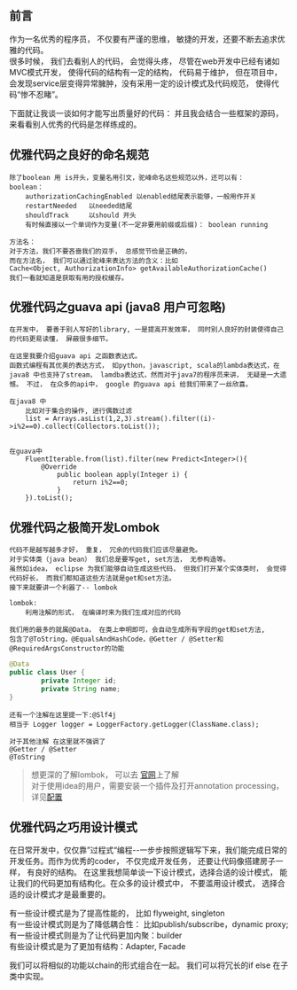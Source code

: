 ## 前言
作为一名优秀的程序员， 不仅要有严谨的思维， 敏捷的开发，还要不断去追求优雅的代码。  
很多时候， 我们去看别人的代码， 会觉得头疼， 尽管在web开发中已经有诸如MVC模式开发， 使得代码的结构有一定的结构， 代码易于维护， 但在项目中，会发现service层变得异常臃肿，没有采用一定的设计模式及代码规范， 使得代码“惨不忍睹”。

下面就让我谈一谈如何才能写出质量好的代码：
并且我会结合一些框架的源码， 来看看别人优秀的代码是怎样练成的。

## 优雅代码之良好的命名规范  

    除了boolean 用 is开头，变量名用引文，驼峰命名这些规范以外，还可以有：  
    boolean：   
        authorizationCachingEnabled 以enabled结尾表示能够，一般用作开关  
        restartNeeded   以needed结尾  
        shouldTrack     以should 开头  
        有时候直接以一个单词作为变量(不一定非要用前缀或后缀)： boolean running 
        
    方法名：
    对于方法，我们不要吝啬我们的双手， 总感觉节俭是正确的，
    而在方法名， 我们可以通过驼峰来表达方法的含义：比如
    Cache<Object, AuthorizationInfo> getAvailableAuthorizationCache()
    我们一看就知道是获取有用的授权缓存。


## 优雅代码之guava api (java8 用户可忽略)  
    在开发中， 要善于别人写好的library, 一是提高开发效率， 同时别人良好的封装使得自己的代码更易读懂， 屏蔽很多细节。
    
    在这里我要介绍guava api 之函数表达式。
    函数式编程有其优美的表达方式， 如python，javascript, scala的lambda表达式，在java8 中也支持了stream， lamdba表达式，然而对于java7的程序员来讲， 无疑是一大遗憾。 不过， 在众多的api中， google 的guava api 给我们带来了一丝欣喜。 
```
在java8 中
    比如对于集合的操作, 进行偶数过滤
    list = Arrays.asList(1,2,3).stream().filter((i)->i%2==0).collect(Collectors.toList());


在guava中
    FluentIterable.from(list).filter(new Predict<Integer>(){
        @Override
            public boolean apply(Integer i) {
                return i%2==0;
            }
    }).toList();

```
##  优雅代码之极简开发Lombok   

    代码不是越写越多才好， 重复， 冗余的代码我们应该尽量避免。
    对于实体类（java bean） 我们总是要写get, set方法， 无参构造等。 
    虽然如idea， eclipse 为我们能够自动生成这些代码， 但我们打开某个实体类时， 会觉得代码好长， 而我们都知道这些方法就是get和set方法。
    接下来就要讲一个利器了-- lombok
    
    lombok:
        利用注解的形式， 在编译时来为我们生成对应的代码
        
    我们用的最多的就属@Data， 在类上申明即可，会自动生成所有字段的get和set方法,
    包含了@ToString，@EqualsAndHashCode，@Getter / @Setter和@RequiredArgsConstructor的功能  
    
 ```java   
@Data
public class User {
         private Integer id;
         private String name;
}
 ```
    还有一个注解在这里提一下:@Slf4j  
    相当于 Logger logger = LoggerFactory.getLogger(ClassName.class);

    对于其他注解 在这里就不强调了
    @Getter / @Setter
    @ToString

    
    
>  想更深的了解lombok， 可以去 [官网](https://projectlombok.org/)上了解  
>  对于使用idea的用户，需要安装一个插件及打开annotation processing， 详见[配置](http://blog.csdn.net/zhglance/article/details/54931430)




##  优雅代码之巧用设计模式

在日常开发中，仅仅靠”过程式“编程--一步步按照逻辑写下来，我们能完成日常的开发任务。而作为优秀的coder， 不仅完成开发任务， 还要让代码像搭建房子一样， 有良好的结构。 在这里我想简单谈一下设计模式，选择合适的设计模式， 能让我们的代码更加有结构化。在众多的设计模式中， 不要滥用设计模式， 选择合适的设计模式才是最重要的。 

      
有一些设计模式是为了提高性能的， 比如 flyweight, singleton  
有一些设计模式则是为了降低耦合性： 比如publish/subscribe，dynamic proxy;  
有一些设计模式则是为了让代码更加内聚：builder  
有些设计模式是为了更加有结构：Adapter, Facade 

我们可以将相似的功能以chain的形式组合在一起。
我们可以将冗长的if else 在子类中实现。


